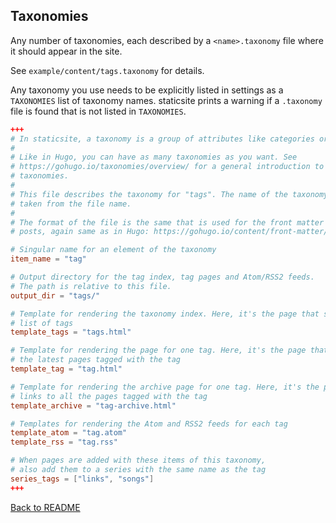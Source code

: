 ## Taxonomies

Any number of taxonomies, each described by a `<name>.taxonomy` file where it
should appear in the site.

See `example/content/tags.taxonomy` for details.

Any taxonomy you use needs to be explicitly listed in settings as a
`TAXONOMIES` list of taxonomy names. staticsite prints a warning if a
`.taxonomy` file is found that is not listed in `TAXONOMIES`.


```toml
+++
# In staticsite, a taxonomy is a group of attributes like categories or tags.
#
# Like in Hugo, you can have as many taxonomies as you want. See
# https://gohugo.io/taxonomies/overview/ for a general introduction to
# taxonomies.
#
# This file describes the taxonomy for "tags". The name of the taxonomy is
# taken from the file name.
#
# The format of the file is the same that is used for the front matter of
# posts, again same as in Hugo: https://gohugo.io/content/front-matter/

# Singular name for an element of the taxonomy
item_name = "tag"

# Output directory for the tag index, tag pages and Atom/RSS2 feeds.
# The path is relative to this file.
output_dir = "tags/"

# Template for rendering the taxonomy index. Here, it's the page that shows the
# list of tags
template_tags = "tags.html"

# Template for rendering the page for one tag. Here, it's the page that shows
# the latest pages tagged with the tag
template_tag = "tag.html"

# Template for rendering the archive page for one tag. Here, it's the page that
# links to all the pages tagged with the tag
template_archive = "tag-archive.html"

# Templates for rendering the Atom and RSS2 feeds for each tag
template_atom = "tag.atom"
template_rss = "tag.rss"

# When pages are added with these items of this taxonomy,
# also add them to a series with the same name as the tag
series_tags = ["links", "songs"]
+++
```

[Back to README](../README.md)
